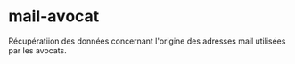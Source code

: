 # mail-avocat
Récupératiion des données concernant l'origine des adresses mail utilisées par les avocats.
